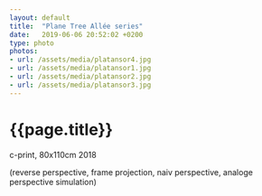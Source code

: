 ```yaml
---
layout: default
title:  "Plane Tree Allée series"
date:   2019-06-06 20:52:02 +0200
type: photo
photos:
- url: /assets/media/platansor4.jpg
- url: /assets/media/platansor1.jpg
- url: /assets/media/platansor2.jpg
- url: /assets/media/platansor3.jpg
---
```


# {{page.title}}

c-print, 80x110cm 2018

(reverse perspective, frame projection, naiv perspective, analoge perspective simulation)